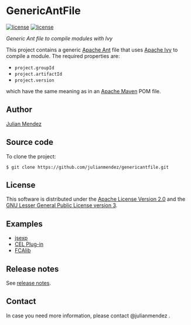 # GenericAntFile

[![license](https://img.shields.io/badge/license-Apache%202.0-blue.svg)](https://www.apache.org/licenses/LICENSE-2.0.txt)
[![license](https://img.shields.io/badge/license-LGPL%203.0-blue.svg)](https://www.gnu.org/licenses/lgpl-3.0.txt)

*Generic Ant file to compile modules with Ivy*

This project contains a generic [Apache Ant](https://ant.apache.org/) file that uses [Apache Ivy](https://ant.apache.org/ivy/) to compile a module. The required properties are:

* `project.groupId`
* `project.artifactId`
* `project.version`

which have the same meaning as in an [Apache Maven](https://maven.apache.org/) POM file.


## Author

[Julian Mendez](https://julianmendez.github.io)


## Source code

To clone the project:

```
$ git clone https://github.com/julianmendez/genericantfile.git
```


## License

This software is distributed under the [Apache License Version 2.0](https://www.apache.org/licenses/LICENSE-2.0.txt) and the [GNU Lesser General Public License version 3](https://www.gnu.org/licenses/lgpl-3.0.txt).


## Examples

* [jsexp](https://github.com/julianmendez/jsexp/tree/master/jsexp)
* [CEL Plug-in](https://github.com/julianmendez/cel/tree/master/cel-plugin)
* [FCAlib](https://github.com/julianmendez/fcalib/tree/master/contrib) 


## Release notes

See [release notes](https://julianmendez.github.io/genericantfile/RELEASE-NOTES.html).


## Contact

In case you need more information, please contact @julianmendez .


